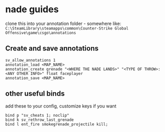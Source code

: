 # nade guides

clone this into your annotation folder - somewhere like:
`C:\SteamLibrary\steamapps\common\Counter-Strike Global Offensive\game\csgo\annotations`

## Create and save annotations
```
sv_allow_annotations 1
annotation_load <MAP_NAME>
annotation_create grenade "<WHERE THE NADE LANDS>" "<TYPE OF THROW>: <ANY OTHER INFO>" float faceplayer
annotation_save <MAP_NAME>
```


## other useful binds
add these to your config, customize keys if you want

```
bind p "sv_cheats 1; noclip"
bind k sv_rethrow_last_grenade
bind l ent_fire smokegrenade_projectile kill;
```